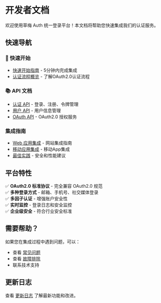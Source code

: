 # 开发者文档

欢迎使用草梅 Auth 统一登录平台！本文档将帮助您快速集成我们的认证服务。

## 快速导航

### 🚀 快速开始
- [快速开始指南](/docs/getting-started) - 5分钟内完成集成
- [认证流程概览](/docs/guides/authentication-flow) - 了解OAuth2.0认证流程

### 📚 API 文档
- [认证 API](/docs/api/authentication) - 登录、注册、令牌管理
- [用户 API](/docs/api/users) - 用户信息管理
- [OAuth API](/docs/api/oauth) - OAuth2.0 授权服务

###  集成指南
- [Web 应用集成](/docs/guides/web-integration) - 网站集成指南
- [移动应用集成](/docs/guides/mobile-integration) - 移动App集成
- [最佳实践](/docs/guides/best-practices) - 安全和性能建议

## 平台特性

✅ **OAuth2.0 标准协议** - 完全兼容 OAuth2.0 规范  
✅ **多种登录方式** - 邮箱、手机号、社交媒体登录  
✅ **多因子认证** - 增强账户安全性  
✅ **实时监控** - 登录日志和安全监控  
✅ **企业级安全** - 符合行业安全标准  

## 需要帮助？

如果您在集成过程中遇到问题，可以：

- 查看 [常见问题](/docs/guides/faq)
- 查看 [故障排除](/docs/guides/troubleshooting)
- 联系技术支持

## 更新日志

查看 [更新日志](/docs/changelog) 了解最新功能和改进。
